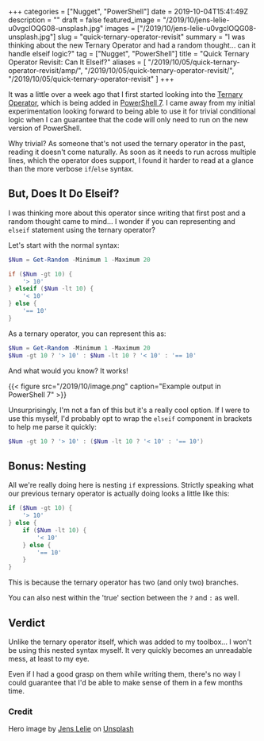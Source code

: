 +++
categories = ["Nugget", "PowerShell"]
date = 2019-10-04T15:41:49Z
description = ""
draft = false
featured_image = "/2019/10/jens-lelie-u0vgcIOQG08-unsplash.jpg"
images = ["/2019/10/jens-lelie-u0vgcIOQG08-unsplash.jpg"]
slug = "quick-ternary-operator-revisit"
summary = "I was thinking about the new Ternary Operator and had a random thought... can it handle elseif logic?"
tag = ["Nugget", "PowerShell"]
title = "Quick Ternary Operator Revisit: Can It Elseif?"
aliases = [
    "/2019/10/05/quick-ternary-operator-revisit/amp/",
    "/2019/10/05/quick-ternary-operator-revisit/",
    "/2019/10/05/quick-ternary-operator-revisit"
]
+++


It was a little over a week ago that I first started looking into the [Ternary Operator](__GHOST_URL__/2019/09/25/ternary-operator-powershell-7/), which is being added in [PowerShell 7](https://github.com/PowerShell/PowerShell/releases/tag/v7.0.0-preview.4). I came away from my initial experimentation looking forward to being able to use it for trivial conditional logic when I can guarantee that the code will only need to run on the new version of PowerShell.

Why trivial? As someone that's not used the ternary operator in the past, reading it doesn't come naturally. As soon as it needs to run across multiple lines, which the operator does support, I found it harder to read at a glance than the more verbose `if`/`else` syntax.

## But, Does It Do Elseif?

I was thinking more about this operator since writing that first post and a random thought came to mind... I wonder if you can representing and `elseif` statement using the ternary operator?

Let's start with the normal syntax:

```powershell
$Num = Get-Random -Minimum 1 -Maximum 20

if ($Num -gt 10) {
    '> 10'
} elseif ($Num -lt 10) {
    '< 10'
} else {
    '== 10'
}
```

As a ternary operator, you can represent this as:

```powershell
$Num = Get-Random -Minimum 1 -Maximum 20
$Num -gt 10 ? '> 10' : $Num -lt 10 ? '< 10' : '== 10'
```

And what would you know? It works!

{{< figure src="/2019/10/image.png" caption="Example output in PowerShell 7" >}}

Unsurprisingly, I'm not a fan of this but it's a really cool option. If I were to use this myself, I'd probably opt to wrap the `elseif` component in brackets to help me parse it quickly:

```powershell
$Num -gt 10 ? '> 10' : ($Num -lt 10 ? '< 10' : '== 10')
```

## Bonus: Nesting

All we're really doing here is nesting `if` expressions. Strictly speaking what our previous ternary operator is actually doing looks a little like this:

```powershell
if ($Num -gt 10) {
    '> 10'
} else {
    if ($Num -lt 10) {
        '< 10'
    } else {
        '== 10'
    }
}
```

This is because the ternary operator has two (and only two) branches.

You can also nest within the 'true' section between the `?` and `:` as well.

## Verdict

Unlike the ternary operator itself, which was added to my toolbox... I won't be using this nested syntax myself. It very quickly becomes an unreadable mess, at least to my eye.

Even if I had a good grasp on them while writing them, there's no way I could guarantee that I'd be able to make sense of them in a few months time.

### Credit

Hero image by [Jens Lelie](https://unsplash.com/@leliejens?utm_source=unsplash&utm_medium=referral&utm_content=creditCopyText) on [Unsplash](https://unsplash.com/?utm_source=unsplash&utm_medium=referral&utm_content=creditCopyText)


